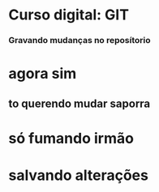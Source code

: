 # Curso digital: GIT

### Gravando mudanças no reposítorio
# agora sim
## to querendo mudar saporra
# só fumando irmão

# salvando alterações